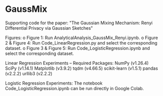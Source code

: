 # GaussMix
  Supporting code for the paper: "The Gaussian Mixing Mechanism: Renyi Differential Privacy via Gaussian Sketches"

Figures:
  o Figure 1: Run AnalyticalAnalysis_GaussMix_Renyi.ipynb.
  o Figure 2 & Figure 4: Run Code_LinearRegression.py and select the corresponding dataset.
  o Figure 3 & Figure 5: Run Code_LogisticRegression.ipynb and select the corresponding dataset.

Linear Regression Experiments – Required Packages:
  NumPy (v1.26.4)
  SciPy (v1.14.1)
  Matplotlib (v3.9.2)
  tqdm (v4.66.5)
  scikit-learn (v1.5.1)
  pandas (v2.2.2)
  urllib3 (v2.2.2)

Logistic Regression Experiments:
  The notebook Code_LogisticRegression.ipynb can be run directly in Google Colab.

